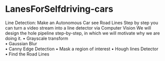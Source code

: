 # LanesForSelfdriving-cars
Line Detection: Make an Autonomous Car see Road Lines
Step by step you can turn a video stream into a line detector via Computer Vision
We will design the hole pipeline step-by-step, in which we will motivate why we are doing it.
• Grayscale transform<br>
• Gaussian Blur<br>
• Canny Edge Detection
• Mask a region of interest
• Hough lines Detector
• Find the Road Lines
